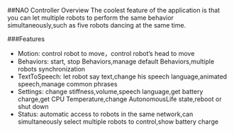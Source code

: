 ##NAO Controller Overview
The coolest feature of the application is that you can let multiple robots to perform the same behavior simultaneously,such as five robots dancing at the same time.

###Features
* Motion: control robot to move，control robot’s head to move
* Behaviors: start, stop Behaviors,manage default Behaviors,multiple robots synchronization
* TextToSpeech:  let robot say text,change his speech language,animated speech,manage common phrases
* Settings: change stiffness,volume,speech language,get battery charge,get CPU Temperature,change AutonomousLife state,reboot or shut down
* Status: automatic access to robots in the same network,can simultaneously select multiple robots to control,show battery charge